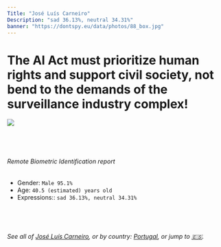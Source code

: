 ```yaml
---
Title: "José Luís Carneiro"
Description: "sad 36.13%, neutral 34.31%"
banner: "https://dontspy.eu/data/photos/88_box.jpg"
---
```


# The AI Act must prioritize human rights and support civil society, not bend to the demands of the surveillance industry complex!

<link rel="stylesheet" type="text/css" href="/css/blog.css" />

<div class="is-fake" hidden>

_This image is **clearly fake**_, yet we [continue to collect them because the AI Act negotiations](/blog/why-deepfake/) are heading in a direction that will only make people's lives more complicated. For a more in-depth explanation, read: [Double threat: why losing the battle against Face Biometrics would fuel the proliferation of deepfakes](/blog/the-dual-threat-how-losing-the-biometric-battle-fuels-deepfake-proliferation/).


</div>

<!-- <img src="https://dontspy.eu/data/photos/54_box.jpg" /> -->
<img src="https://dontspy.eu/data/photos/88_box.jpg" />

## <br>

###### Remote Biometric Identification report

* <span class="label">Gender:</span> `Male 95.1%`
* <span class="label">Age:</span> `40.5 (estimated) years old`
* <span class="label">Expressions::</span> `sad 36.13%, neutral 34.31%`

## <br>

###### See all of [José Luís Carneiro](/policymaker#Jos%C3%A9%20Lu%C3%ADs%20Carneiro), or by country: [Portugal](/country#Portugal), or jump to [🇪🇸](/x/117).

## <br>
